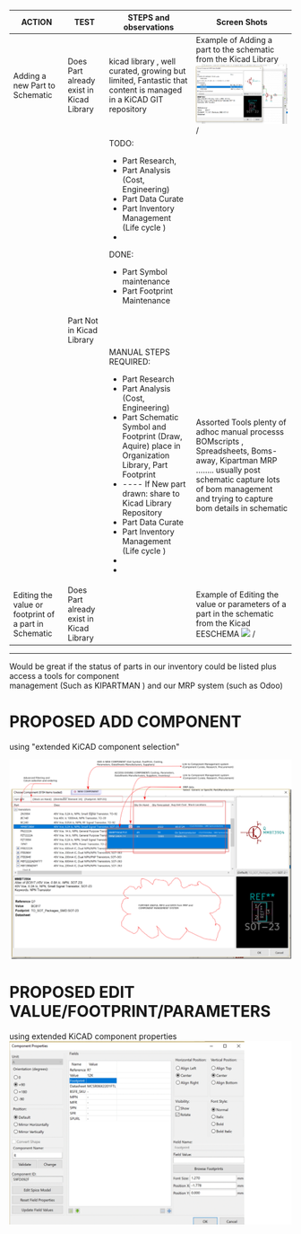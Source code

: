 | ACTION | TEST | STEPS and observations | Screen Shots|
|--------------------------------|------------------------------------------|--------------------------------------------------------------------------------------------------|-----------------------------------------------------------------------------------------------------|
| Adding a new Part to Schematic | Does Part already exist in Kicad Library | kicad library , well curated, growing but limited, Fantastic that content is managed in a KiCAD GIT repository  | Example of Adding a part to the schematic from the Kicad Library![](https://github.com/auphofBSF/KiCadDDM/blob/master/media/image1.png) / |
|  |  |  TODO: <ul><li>Part Research,</li><li>Part Analysis (Cost, Engineering)</li><li>Part Data Curate</li><li>Part Inventory Management (Life cycle )</li><li></li></ul>   DONE: <ul><li>Part Symbol maintenance</li><li>Part Footprint Maintenance</li></ul> |
|  | Part Not in Kicad Library                
| | |  MANUAL STEPS REQUIRED: <ul><li>Part Research</li><li>Part Analysis (Cost, Engineering) </li><li>Part Schematic Symbol and Footprint (Draw, Aquire) place in Organization Library, Part Footprint</li><li>  ----  If New part drawn: share to Kicad Library Repository </li><li>Part Data Curate </li><li>Part Inventory Management (Life cycle )</li><li></li><li></li> </ul>|                                                                          Assorted Tools plenty of adhoc manual processs                           BOMscripts , Spreadsheets, Boms-away, Kipartman   MRP ……..        usually post schematic capture lots of bom management and trying to capture bom details in schematic  
| Editing the value or footprint of a part in Schematic | Does Part already exist in Kicad Library |   | Example of Editing the value or parameters of a part in the schematic from the Kicad EESCHEMA ![](https://github.com/auphofBSF/KiCadDDM/blob/master/media/image6.png) / |

---
Would be great if the status of parts in our inventory could be listed plus access a tools for component  
management (Such as KIPARTMAN ) and our MRP system (such as Odoo)       
# PROPOSED ADD COMPONENT
using "extended KiCAD component selection"

 ![](https://github.com/auphofBSF/KiCadDDM/blob/master/media/image2.png)  
# PROPOSED EDIT VALUE/FOOTPRINT/PARAMETERS 
using extended KiCAD component properties
![](https://github.com/auphofBSF/KiCadDDM/blob/master/media/KiCadEEschemaComponentPropertiesDDMextension.gif)

